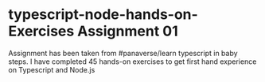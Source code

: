 # typescript-node-hands-on-Exercises Assignment 01
Assignment has been taken from #panaverse/learn typescript in baby steps.
I have completed 45 hands-on exercises to get first hand experience on Typescript and Node.js
